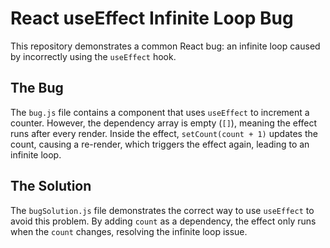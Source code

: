 # React useEffect Infinite Loop Bug

This repository demonstrates a common React bug: an infinite loop caused by incorrectly using the `useEffect` hook.

## The Bug

The `bug.js` file contains a component that uses `useEffect` to increment a counter.  However, the dependency array is empty (`[]`), meaning the effect runs after every render.  Inside the effect, `setCount(count + 1)` updates the count, causing a re-render, which triggers the effect again, leading to an infinite loop. 

## The Solution

The `bugSolution.js` file demonstrates the correct way to use `useEffect` to avoid this problem. By adding `count` as a dependency, the effect only runs when the `count` changes, resolving the infinite loop issue. 
